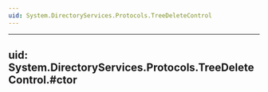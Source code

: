 ```yaml
---
uid: System.DirectoryServices.Protocols.TreeDeleteControl
---
```


---
uid: System.DirectoryServices.Protocols.TreeDeleteControl.#ctor
---
